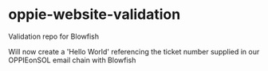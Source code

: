 # oppie-website-validation
Validation repo for Blowfish

Will now create a 'Hello World' referencing the ticket number supplied in our OPPIEonSOL email chain with Blowfish
